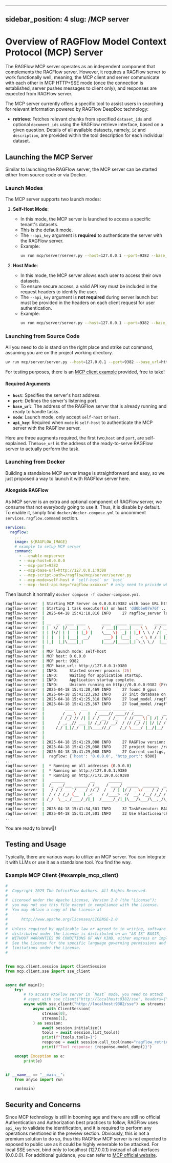 ______________________________________________________________________

## sidebar_position: 4 slug: /MCP server

# Overview of RAGFlow Model Context Protocol (MCP) Server

The RAGFlow MCP server operates as an independent component that complements the RAGFlow server. However, it requires a RAGFlow server to work functionally well, meaning, the MCP client and server communicate with each other in MCP HTTP+SSE mode (once the connection is established, server pushes messages to client only), and responses are expected from RAGFlow server.

The MCP server currently offers a specific tool to assist users in searching for relevant information powered by RAGFlow DeepDoc technology:

- **retrieve**: Fetches relevant chunks from specified `dataset_ids` and optional `document_ids` using the RAGFlow retrieve interface, based on a given question. Details of all available datasets, namely, `id` and `description`, are provided within the tool description for each individual dataset.

## Launching the MCP Server

Similar to launching the RAGFlow server, the MCP server can be started either from source code or via Docker.

### Launch Modes

The MCP server supports two launch modes:

1. **Self-Host Mode**:

   - In this mode, the MCP server is launched to access a specific tenant's datasets.
   - This is the default mode.
   - The `--api_key` argument is **required** to authenticate the server with the RAGFlow server.
   - Example:
     ```bash
     uv run mcp/server/server.py --host=127.0.0.1 --port=9382 --base_url=http://127.0.0.1:9380 --mode=self-host --api_key=ragflow-xxxxx
     ```

1. **Host Mode**:

   - In this mode, the MCP server allows each user to access their own datasets.
   - To ensure secure access, a valid API key must be included in the request headers to identify the user.
   - The `--api_key` argument is **not required** during server launch but must be provided in the headers on each client request for user authentication.
   - Example:
     ```bash
     uv run mcp/server/server.py --host=127.0.0.1 --port=9382 --base_url=http://127.0.0.1:9380 --mode=host
     ```

### Launching from Source Code

All you need to do is stand on the right place and strike out command, assuming you are on the project working directory.

```bash
uv run mcp/server/server.py --host=127.0.0.1 --port=9382 --base_url=http://127.0.0.1:9380 --api_key=ragflow-xxxxx
```

For testing purposes, there is an [MCP client example](#example_mcp_client) provided, free to take!

#### Required Arguments

- **`host`**: Specifies the server's host address.
- **`port`**: Defines the server's listening port.
- **`base_url`**: The address of the RAGFlow server that is already running and ready to handle tasks.
- **`mode`**: Launch mode, only accept `self-host` or `host`.
- **`api_key`**: Required when `mode` is `self-host` to authenticate the MCP server with the RAGFlow server.

Here are three augments required, the first two,`host` and `port`, are self-explained. The`base_url` is the address of the ready-to-serve RAGFlow server to actually perform the task.

### Launching from Docker

Building a standalone MCP server image is straightforward and easy, so we just proposed a way to launch it with RAGFlow server here.

#### Alongside RAGFlow

As MCP server is an extra and optional component of RAGFlow server, we consume that not everybody going to use it. Thus, it is disable by default.
To enable it, simply find `docker/docker-compose.yml` to uncomment `services.ragflow.command` section.

```yaml
services:
  ragflow:
    ...
    image: ${RAGFLOW_IMAGE}
    # example to setup MCP server
    command:
      - --enable-mcpserver
      - --mcp-host=0.0.0.0
      - --mcp-port=9382
      - --mcp-base-url=http://127.0.0.1:9380
      - --mcp-script-path=/ragflow/mcp/server/server.py
      - --mcp-mode=self-host # `self-host` or `host`
      - --mcp--host-api-key="ragflow-xxxxxxx" # only need to privide when mode is `self-host`
```

Then launch it normally `docker compose -f docker-compose.yml`.

```bash
ragflow-server  | Starting MCP Server on 0.0.0.0:9382 with base URL http://127.0.0.1:9380...
ragflow-server  | Starting 1 task executor(s) on host 'dd0b5e07e76f'...
ragflow-server  | 2025-04-18 15:41:18,816 INFO     27 ragflow_server log path: /ragflow/logs/ragflow_server.log, log levels: {'peewee': 'WARNING', 'pdfminer': 'WARNING', 'root': 'INFO'}
ragflow-server  | 
ragflow-server  | __  __  ____ ____       ____  _____ ______     _______ ____
ragflow-server  | |  \/  |/ ___|  _ \     / ___|| ____|  _ \ \   / / ____|  _ \
ragflow-server  | | |\/| | |   | |_) |    \___ \|  _| | |_) \ \ / /|  _| | |_) |
ragflow-server  | | |  | | |___|  __/      ___) | |___|  _ < \ V / | |___|  _ <
ragflow-server  | |_|  |_|\____|_|        |____/|_____|_| \_\ \_/  |_____|_| \_\
ragflow-server  |     
ragflow-server  | MCP launch mode: self-host
ragflow-server  | MCP host: 0.0.0.0
ragflow-server  | MCP port: 9382
ragflow-server  | MCP base_url: http://127.0.0.1:9380
ragflow-server  | INFO:     Started server process [26]
ragflow-server  | INFO:     Waiting for application startup.
ragflow-server  | INFO:     Application startup complete.
ragflow-server  | INFO:     Uvicorn running on http://0.0.0.0:9382 (Press CTRL+C to quit)
ragflow-server  | 2025-04-18 15:41:20,469 INFO     27 found 0 gpus
ragflow-server  | 2025-04-18 15:41:23,263 INFO     27 init database on cluster mode successfully
ragflow-server  | 2025-04-18 15:41:25,318 INFO     27 load_model /ragflow/rag/res/deepdoc/det.onnx uses CPU
ragflow-server  | 2025-04-18 15:41:25,367 INFO     27 load_model /ragflow/rag/res/deepdoc/rec.onnx uses CPU
ragflow-server  |         ____   ___    ______ ______ __               
ragflow-server  |        / __ \ /   |  / ____// ____// /____  _      __
ragflow-server  |       / /_/ // /| | / / __ / /_   / // __ \| | /| / /
ragflow-server  |      / _, _// ___ |/ /_/ // __/  / // /_/ /| |/ |/ / 
ragflow-server  |     /_/ |_|/_/  |_|\____//_/    /_/ \____/ |__/|__/                             
ragflow-server  | 
ragflow-server  |     
ragflow-server  | 2025-04-18 15:41:29,088 INFO     27 RAGFlow version: v0.17.2-285-gb2c299fa full
ragflow-server  | 2025-04-18 15:41:29,088 INFO     27 project base: /ragflow
ragflow-server  | 2025-04-18 15:41:29,088 INFO     27 Current configs, from /ragflow/conf/service_conf.yaml:
ragflow-server  |  ragflow: {'host': '0.0.0.0', 'http_port': 9380}
...
ragflow-server  |  * Running on all addresses (0.0.0.0)
ragflow-server  |  * Running on http://127.0.0.1:9380
ragflow-server  |  * Running on http://172.19.0.6:9380
ragflow-server  |   ______           __      ______                     __            
ragflow-server  |  /_  __/___ ______/ /__   / ____/  _____  _______  __/ /_____  _____
ragflow-server  |   / / / __ `/ ___/ //_/  / __/ | |/_/ _ \/ ___/ / / / __/ __ \/ ___/
ragflow-server  |  / / / /_/ (__  ) ,<    / /____>  </  __/ /__/ /_/ / /_/ /_/ / /    
ragflow-server  | /_/  \__,_/____/_/|_|  /_____/_/|_|\___/\___/\__,_/\__/\____/_/                               
ragflow-server  |     
ragflow-server  | 2025-04-18 15:41:34,501 INFO     32 TaskExecutor: RAGFlow version: v0.17.2-285-gb2c299fa full
ragflow-server  | 2025-04-18 15:41:34,501 INFO     32 Use Elasticsearch http://es01:9200 as the doc engine.
...
```

You are ready to brew🍺!

## Testing and Usage

Typically, there are various ways to utilize an MCP server. You can integrate it with LLMs or use it as a standalone tool. You find the way.

### Example MCP Client {#example_mcp_client}

```python
#
#  Copyright 2025 The InfiniFlow Authors. All Rights Reserved.
#
#  Licensed under the Apache License, Version 2.0 (the "License");
#  you may not use this file except in compliance with the License.
#  You may obtain a copy of the License at
#
#      http://www.apache.org/licenses/LICENSE-2.0
#
#  Unless required by applicable law or agreed to in writing, software
#  distributed under the License is distributed on an "AS IS" BASIS,
#  WITHOUT WARRANTIES OR CONDITIONS OF ANY KIND, either express or implied.
#  See the License for the specific language governing permissions and
#  limitations under the License.
#


from mcp.client.session import ClientSession
from mcp.client.sse import sse_client


async def main():
    try:
        # To access RAGFlow server in `host` mode, you need to attach `api_key` for each request to indicate identification.
        # async with sse_client("http://localhost:9382/sse", headers={"api_key": "ragflow-IyMGI1ZDhjMTA2ZTExZjBiYTMyMGQ4Zm"}) as streams:
        async with sse_client("http://localhost:9382/sse") as streams:
            async with ClientSession(
                streams[0],
                streams[1],
            ) as session:
                await session.initialize()
                tools = await session.list_tools()
                print(f"{tools.tools=}")
                response = await session.call_tool(name="ragflow_retrieval", arguments={"dataset_ids": ["ce3bb17cf27a11efa69751e139332ced"], "document_ids": [], "question": "How to install neovim?"})
                print(f"Tool response: {response.model_dump()}")

    except Exception as e:
        print(e)


if __name__ == "__main__":
    from anyio import run

    run(main)
```

## Security and Concerns

Since MCP technology is still in booming age and there are still no official Authentication and Authorization best practices to follow, RAGFlow uses `api_key` to validate the identification, and it is required to perform any operations mentioned in the preview section. Obviously, this is not a premium solution to do so, thus this RAGFlow MCP server is not expected to exposed to public use as it could be highly venerable to be attacked. For local SSE server, bind only to localhost (127.0.0.1) instead of all interfaces (0.0.0.0). For additional guidance, you can refer to [MCP official website](https://modelcontextprotocol.io/docs/concepts/transports#security-considerations).
